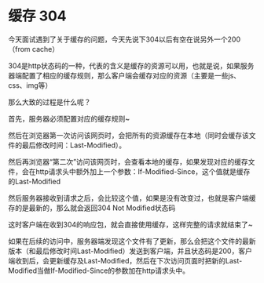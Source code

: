 缓存 304
==========================

今天面试遇到了关于缓存的问题，今天先说下304以后有空在说另外一个200（from cache）

304是http状态码的一种，代表的含义是缓存的资源可以用，也就是说，如果服务器端配置了相应的缓存规则，那么客户端会缓存对应的资源（主要是一些js、css、img等）

那么大致的过程是什么呢？

首先，服务器必须配置对应的缓存规则~

然后在浏览器第一次访问该网页时，会把所有的资源缓存在本地（同时会缓存该文件的最后修改时间：Last-Modified）。

然后再浏览器“第二次”访问该网页时，会查看本地的缓存，如果发现对应的缓存文件，会在http请求头中额外加上一个参数：If-Modified-Since，这个值就是缓存的Last-Modified

然后服务器接收到请求之后，会比较这个值，如果是没有改变过，也就是客户端缓存的是最新的，那么就会返回304 Not Modified状态码

这时客户端在收到304的响应包，就会直接使用缓存，这样完整的请求就结束了~

如果在后续的访问中，服务器端发现这个文件有了更新，那么会把这个文件的最新版本（和最后修改时间Last-Modified）发送到客户端，并且状态码是200，客户端收到后，会更新缓存及Last-Modified，然后在下次访问页面时把新的Last-Modified当做If-Modified-Since的参数加在http请求头中。
